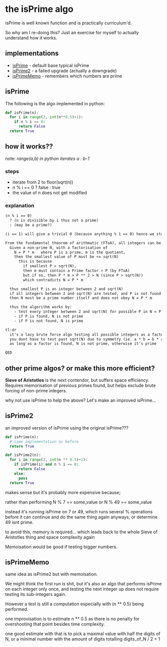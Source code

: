 # the isPrime algo

isPrime is well known function and is practically curriculum'd.

So why am I re-doing this? Just an exercise for myself to actually understand how it works.

## implementations

- [isPrime](#isprime) - default base typical isPrime
- [isPrime2](#isprime2) - a failed upgrade (actually a downgrade)
- [isPrimeMemo](#isprimememo) - remembers which numbers are prime

## isPrime

The following is the algo implemented in python:

``` python
def isPrime(n):
  for i in range(2, int(n**0.5)+1):
    if n % i == 0:
      return False
  return True
```

## how it works??

note: *range(a,b) in python iterates a : b-1*

### steps

- iterate from 2 to floor(sqrt(n))
- n % i == 0 ? false : true
- the value of n does not get modified

### explanation

``` txt
(n % i == 0)
  ? (n is divisible by i thus not a prime)
  : (may be a prime?)

(i == 1) will give a trivial 0 (because anything % 1 == 0) hence we start iterating at 2

From the fundamental theorem of arithmatic (FToA), all integers can be broken into their unique prime factorisation.
  Given a non-prime N, with a factorisation of
    N = P * m   where P is a prime, m is the quotient,
    then the smallest value of P must be <= sqrt(N)
      this is because
        if smallest P > sqrt(N),
        then m must contain a Prime factor > P (by FToA)
        but if so, then P * m > P ** 2 > N (since P > sqrt(N))
        which contradicts N = P * m

  thus smallest P is an integer between 2 and sqrt(N)
  if all integers between 2 and sqrt(N) are tested, and P is not found
  then N must be a prime number itself and does not obey N = P * m

  thus the algorithm works by:
    - test every integer between 2 and sqrt(N) for possible P in N = P * m
    - if P is found, N is not prime
    - if P is not found, N is prime

tl:dr
  it's a lazy brute force algo testing all possible integers as a factor of N.
  you dont have to test past sqrt(N) due to symmetry (ie. a * b = b * a).
  as long as a factor is found, N is not prime, otherwise it's prime

QED
```

## other prime algos? or make this more efficient?

**Sieve of Aristotles** is the next contendor, but suffers space efficiency. Requires memorisation of previous primes found, but helps exclude brute forcing of non-prime integers.

why not use isPrime to help the above?
Let's make an improved isPrime...

## isPrime2

an improved version of isPrime using the original isPrime???

``` python
def isPrime(n):
  # same implementation as before
  return True

def isPrime2(n):
  for i in range(2, int(n ** 0.5)+1):
    if isPrime(i) and n % i == 0:
      return False
    else:
      pass
  return True
```

makes sense but it's probably more expensive because;

rather than performing N % 7 == some_value or N % 49 == some_value

instead it's running isPrime on 7 or 49, which runs several % operations before it can continue and do the same thing again anyways, or determine 49 isnt prime.

to avoid this, memory is required... which leads back to the whole Sieve of Aristotles thing and space complexity again

Memoisation would be good if testing bigger numbers.

## isPrimeMemo

same idea as isPrime2 but with memoisation.

We might think the first run is shit, but it's also an algo that performs isPrime on each integer only once, and testing the next integer up does not require testing its sub-integers again.

However a test is still a computation especially with (n ** 0.5) being performed.

one improvisation is to estimate n ** 0.5 as there is no penalty for overshooting that point besides time complexity.

one good estimate with that is to pick a maximal value with half the digits of N, or a minimal number with the amount of digits totalling digits_of_N / 2 + 1
